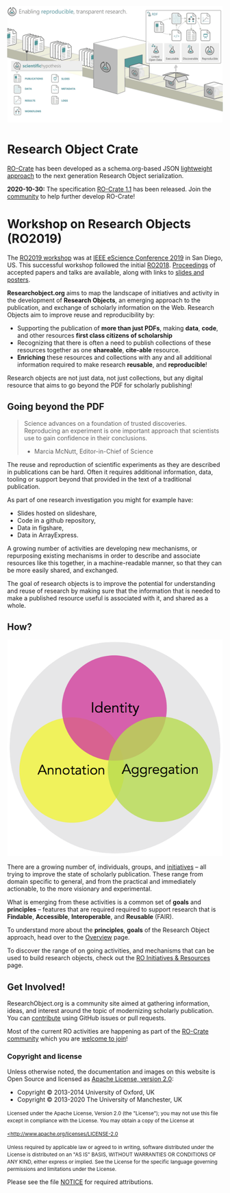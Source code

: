 # [![Research Object. Enabling reproducible, transparent research](/images/research-objects-illustration-1920.png)](/images/research-objects-illustration.png)


# Research Object Crate

[RO-Crate](https://w3id.org/ro/crate) has been developed as a schema.org-based JSON [lightweight approach](https://researchobject.github.io/ro-crate/background) to the next generation Research Object serialization.

**2020-10-30:** The specification [RO-Crate 1.1](https://w3id.org/ro/crate/1.1) has been released. Join the [community](https://www.researchobject.org/ro-crate/community) to help further develop RO-Crate!

# Workshop on Research Objects (RO2019)

The [RO2019 workshop](https://researchobject.github.io/ro2019/ "Workshop on Research Objects (RO2019)") was at [IEEE eScience Conference 2019](https://escience2019.sdsc.edu/) in San Diego, US. This successful workshop followed the initial [RO2018](http://www.researchobject.org/ro2018/). [Proceedings](https://researchobject.github.io/ro2019/proceedings) of accepted papers and talks are available, along with links to [slides and posters](https://researchobject.github.io/ro2019/schedule).


**Researchobject.org** aims to map the landscape of initiatives and activity in the development of **Research Objects**, an emerging approach to the publication, and exchange of scholarly information on the Web. Research Objects aim to improve reuse and reproducibility by:

*   Supporting the publication of **more than just PDFs**, making **data**, **code**, and other resources **first class citizens of scholarship**
*   Recognizing that there is often a need to publish collections of these resources together as one **shareable**, **cite-able** resource.
*   **Enriching** these resources and collections with any and all additional information required to make research **reusable**, and **reproducible**!

Research objects are not just data, not just collections, but any digital resource that aims to go beyond the PDF for scholarly publishing!


## Going beyond the PDF


> Science advances on a foundation of trusted discoveries. Reproducing an experiment is one important approach that scientists use to gain confidence in their conclusions.
> 
> - Marcia McNutt, Editor-in-Chief of Science

The reuse and reproduction of scientific experiments as they are described in publications can be hard. Often it requires additional information, data, tooling or support beyond that provided in the text of a traditional publication.

As part of one research investigation you might for example have:

*   Slides hosted on slideshare,
*   Code in a github repository,
*   Data in figshare,
*   Data in ArrayExpress.

A growing number of activities are developing new mechanisms, or repurposing existing mechanisms in order to describe and associate resources like this together, in a machine-readable manner, so that they can be more easily shared, and exchanged.

The goal of research objects is to improve the potential for understanding and reuse of research by making sure that the information that is needed to make a published resource useful is associated with it, and shared as a whole.


## How?

![aggregation](/images/coreonion.png)

There are a growing number of, individuals, groups, and [initiatives](http://www.researchobject.org/initiative/ "RO Initiatives") – all trying to improve the state of scholarly publication. These range from domain specific to general, and from the practical and immediately actionable, to the more visionary and experimental.

What is emerging from these activities is a common set of **goals** and **principles** – features that are required required to support research that is **Findable**, **Accessible**, **Interoperable**, and **Reusable** (FAIR).

To understand more about the **principles**, **goals** of the Research Object approach, head over to the [Overview](http://www.researchobject.org/overview/ "Overview") page.

To discover the range of on going activities, and mechanisms that can be used to build research objects, check out the [RO Initiatives & Resources](http://www.researchobject.org/initiative/) page.


## Get Involved!

ResearchObject.org is a community site aimed at gathering information, ideas, and interest around the topic of modernizing scholarly publication. You can [contribute](https://github.com/ResearchObject/ResearchObject.github.io/) using GitHub issues or pull requests.

Most of the current RO activities are happening as part of the [RO-Crate community](https://researchobject.github.io/ro-crate/#contribute) which you are [welcome to join](github.com/researchobject/ro-crate/issues/1)!


### Copyright and license


Unless otherwise noted, the documentation and images on this website is Open
Source and licensed as [Apache License, version
2.0](https://www.apache.org/licenses/LICENSE-2.0):

  * Copyright © 2013-2014 University of Oxford, UK
  * Copyright © 2013-2020 The University of Manchester, UK

<small>
   Licensed under the Apache License, Version 2.0 (the "License");
   you may not use this file except in compliance with the License.
   You may obtain a copy of the License at
</small>

<small><a href="http://www.apache.org/licenses/LICENSE-2.0"><http://www.apache.org/licenses/LICENSE-2.0</a></small>

<small>
   Unless required by applicable law or agreed to in writing, software
   distributed under the License is distributed on an "AS IS" BASIS,
   WITHOUT WARRANTIES OR CONDITIONS OF ANY KIND, either express or implied.
   See the License for the specific language governing permissions and
   limitations under the License.
</small>

Please see the file
[NOTICE](https://github.com/ResearchObject/ResearchObject.github.io/blob/master/NOTICE)
for required attributions.
